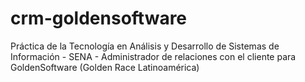 # crm-goldensoftware
Práctica de la Tecnología en Análisis y Desarrollo de Sistemas de Información - SENA - 
Administrador de relaciones con el cliente para GoldenSoftware (Golden Race Latinoamérica) 
